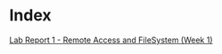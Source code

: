 # Index
[Lab Report 1 - Remote Access and FileSystem (Week 1)](https://kemsig.github.io/cse-15l-lab-report/week1.html)
